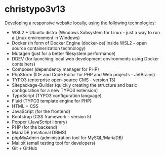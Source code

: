 # christypo3v13

Developing a responsive website locally, using the following technologies:
- WSL2 + Ubuntu distro (Windows Subsystem for Linux - just a way to run a Linux environment in Windows)
- Docker (in form of Docker Engine (docker-ce) inside WSL2 - open source containerization technology)
- Mutagen (just for a better filesystem performance)
- DDEV (for launching local web development environments using Docker containers)
- Composer (dependency manager for PHP)
- PhpStorm (IDE and Code Editor for PHP and Web projects - JetBrains)
- TYPO3 (enterprise open-source CMS - version 13)
- Sitepackage-Builder (quickly creating the structure and basic configuration for a new TYPO3 extension)
- TypoScript (TYPO3 configuration language)
- Fluid (TYPO3 template engine for PHP)
- HTML + CSS 
- JavaScript (for the frontend)
- Bootstrap (CSS framework - version 5)
- Popper (JavaScript library)
- PHP (for the backend) 
- MariaDB (relational DBMS)
- phpMyAdmin (administration tool for MySQL/MariaDB)
- Mailpit (email testing tool for developers)
- Git + GitHub

